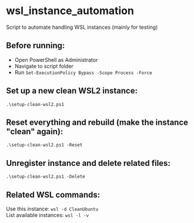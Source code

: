 # wsl_instance_automation
Script to automate handling WSL instances (mainly for testing)

## Before running:

- Open PowerShell as Administrator
- Navigate to script folder
- Run ```Set-ExecutionPolicy Bypass -Scope Process -Force```

## Set up a new clean WSL2 instance:

```
.\setup-clean-wsl2.ps1
```

## Reset everything and rebuild (make the instance "clean" again):

```
.\setup-clean-wsl2.ps1 -Reset
```

## Unregister instance and delete related files:

```
.\setup-clean-wsl2.ps1 -Delete
```

## Related WSL commands:

Use this instance: ```wsl -d CleanUbuntu```
<br>
List available instances: ```wsl -l -v```
